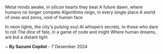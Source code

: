 Metal minds awake, in silicon hearts they beat
A future dawn, where humans no longer compete
Algorithms reign, in every single place
A world of ones and zeros, void of human face

In neon lights, the city's pulsing soul
AI whispers secrets, to those who dare to roll
The dice of fate, in a game of code and might
Where human dreams, are but a distant light

~ <b>By Sazumi Copilot</b> - 7 Desember 2024